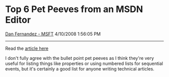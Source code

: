 <div id="page">

# Top 6 Pet Peeves from an MSDN Editor

[Dan Fernandez -
MSFT](https://social.msdn.microsoft.com/profile/Dan%20Fernandez%20-%20MSFT)
4/10/2008 1:56:05 PM

-----

<div id="content">

Read the [article
here](http://blogs.msdn.com/msdnmagazine/archive/2008/04/09/8373606.aspx)

I don't fully agree with the bullet point pet peeves as I think they're
very useful for listing things like properties or using numbered lists
for sequential events, but it's certainly a good list for anyone writing
technical articles.

</div>

</div>

